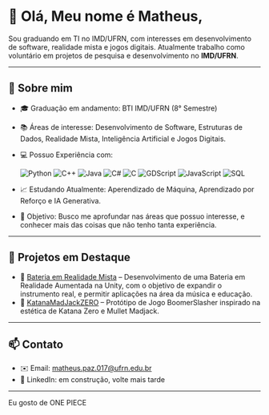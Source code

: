 # 👋 Olá, Meu nome é Matheus,

Sou graduando em TI no IMD/UFRN, com interesses em desenvolvimento de software, realidade mista e jogos digitais. Atualmente trabalho como voluntário em projetos de pesquisa e desenvolvimento no **IMD/UFRN**.

---

## 🚀 Sobre mim
- 🎓 Graduação em andamento: BTI IMD/UFRN (8° Semestre)
- 📚 Áreas de interesse: Desenvolvimento de Software, Estruturas de Dados, Realidade Mista, Inteligência Artificial e Jogos Digitais.
- 💻 Possuo Experiência com:

    ![Python](https://img.shields.io/badge/python-3670A0?style=for-the-badge&logo=python&logoColor=ffdd54) ![C++](https://img.shields.io/badge/c++-%2300599C.svg?style=for-the-badge&logo=c%2B%2B&logoColor=white) ![Java](https://img.shields.io/badge/java-%23ED8B00.svg?style=for-the-badge&logo=openjdk&logoColor=white) ![C#](https://img.shields.io/badge/c%23-%23239120.svg?style=for-the-badge&logo=c-sharp&logoColor=white) ![C](https://img.shields.io/badge/c-%2300599C.svg?style=for-the-badge&logo=c&logoColor=white) ![GDScript](https://img.shields.io/badge/GDScript-478CBF?style=for-the-badge&logo=godot-engine&logoColor=white) ![JavaScript](https://img.shields.io/badge/JavaScript-F7DF1E?style=for-the-badge&logo=javascript&logoColor=black) ![SQL](https://img.shields.io/badge/SQL-003B57?style=for-the-badge&logo=databricks&logoColor=white)
- 📈 Estudando Atualmente: Aperendizado de Máquina, Aprendizado por Reforço e IA Generativa.
- 🎯 Objetivo: Busco me aprofundar nas áreas que possuo interesse, e conhecer mais das coisas que não tenho tanta experiência.

---

## 📂 Projetos em Destaque
- 🔹 [Bateria em Realidade Mista]([link](https://github.com/HiioCom2i/BateriaVR)) – Desenvolvimento de uma Bateria em Realidade Aumentada na Unity, com o objetivo de expandir o instrumento real, e permitir aplicações na área da música e educação.
- 🔹 [KatanaMadJackZERO]([link](https://github.com/HiioCom2i/KatanaMadJackZERO)) – Protótipo de Jogo BoomerSlasher inspirado na estética de Katana Zero e Mullet Madjack.

---

## 📫 Contato
- ✉️ Email: matheus.paz.017@ufrn.edu.br
- 🔗 LinkedIn: em construção, volte mais tarde

---

Eu gosto de ONE PIECE
